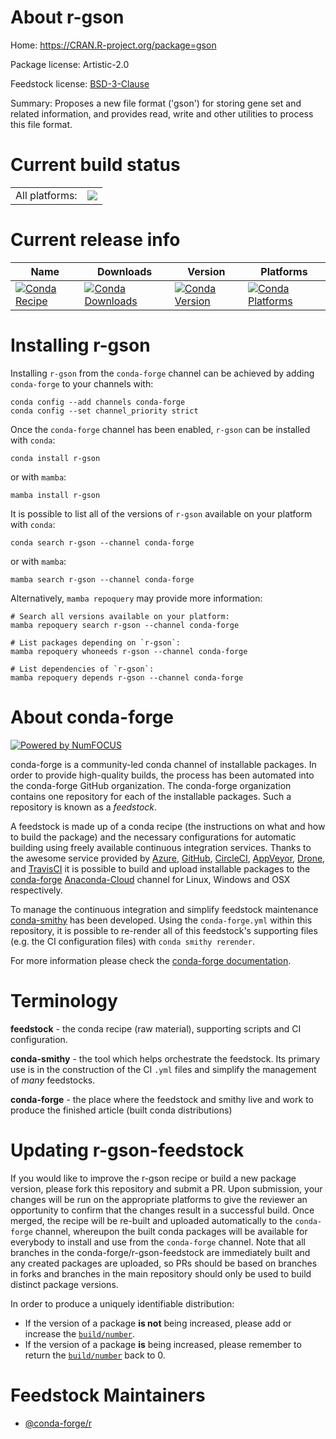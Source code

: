 About r-gson
============

Home: https://CRAN.R-project.org/package=gson

Package license: Artistic-2.0

Feedstock license: [BSD-3-Clause](https://github.com/conda-forge/r-gson-feedstock/blob/main/LICENSE.txt)

Summary: Proposes a new file format ('gson') for storing gene set and related information, and provides read, write and other utilities to process this file format.

Current build status
====================


<table><tr><td>All platforms:</td>
    <td>
      <a href="https://dev.azure.com/conda-forge/feedstock-builds/_build/latest?definitionId=17886&branchName=main">
        <img src="https://dev.azure.com/conda-forge/feedstock-builds/_apis/build/status/r-gson-feedstock?branchName=main">
      </a>
    </td>
  </tr>
</table>

Current release info
====================

| Name | Downloads | Version | Platforms |
| --- | --- | --- | --- |
| [![Conda Recipe](https://img.shields.io/badge/recipe-r--gson-green.svg)](https://anaconda.org/conda-forge/r-gson) | [![Conda Downloads](https://img.shields.io/conda/dn/conda-forge/r-gson.svg)](https://anaconda.org/conda-forge/r-gson) | [![Conda Version](https://img.shields.io/conda/vn/conda-forge/r-gson.svg)](https://anaconda.org/conda-forge/r-gson) | [![Conda Platforms](https://img.shields.io/conda/pn/conda-forge/r-gson.svg)](https://anaconda.org/conda-forge/r-gson) |

Installing r-gson
=================

Installing `r-gson` from the `conda-forge` channel can be achieved by adding `conda-forge` to your channels with:

```
conda config --add channels conda-forge
conda config --set channel_priority strict
```

Once the `conda-forge` channel has been enabled, `r-gson` can be installed with `conda`:

```
conda install r-gson
```

or with `mamba`:

```
mamba install r-gson
```

It is possible to list all of the versions of `r-gson` available on your platform with `conda`:

```
conda search r-gson --channel conda-forge
```

or with `mamba`:

```
mamba search r-gson --channel conda-forge
```

Alternatively, `mamba repoquery` may provide more information:

```
# Search all versions available on your platform:
mamba repoquery search r-gson --channel conda-forge

# List packages depending on `r-gson`:
mamba repoquery whoneeds r-gson --channel conda-forge

# List dependencies of `r-gson`:
mamba repoquery depends r-gson --channel conda-forge
```


About conda-forge
=================

[![Powered by
NumFOCUS](https://img.shields.io/badge/powered%20by-NumFOCUS-orange.svg?style=flat&colorA=E1523D&colorB=007D8A)](https://numfocus.org)

conda-forge is a community-led conda channel of installable packages.
In order to provide high-quality builds, the process has been automated into the
conda-forge GitHub organization. The conda-forge organization contains one repository
for each of the installable packages. Such a repository is known as a *feedstock*.

A feedstock is made up of a conda recipe (the instructions on what and how to build
the package) and the necessary configurations for automatic building using freely
available continuous integration services. Thanks to the awesome service provided by
[Azure](https://azure.microsoft.com/en-us/services/devops/), [GitHub](https://github.com/),
[CircleCI](https://circleci.com/), [AppVeyor](https://www.appveyor.com/),
[Drone](https://cloud.drone.io/welcome), and [TravisCI](https://travis-ci.com/)
it is possible to build and upload installable packages to the
[conda-forge](https://anaconda.org/conda-forge) [Anaconda-Cloud](https://anaconda.org/)
channel for Linux, Windows and OSX respectively.

To manage the continuous integration and simplify feedstock maintenance
[conda-smithy](https://github.com/conda-forge/conda-smithy) has been developed.
Using the ``conda-forge.yml`` within this repository, it is possible to re-render all of
this feedstock's supporting files (e.g. the CI configuration files) with ``conda smithy rerender``.

For more information please check the [conda-forge documentation](https://conda-forge.org/docs/).

Terminology
===========

**feedstock** - the conda recipe (raw material), supporting scripts and CI configuration.

**conda-smithy** - the tool which helps orchestrate the feedstock.
                   Its primary use is in the construction of the CI ``.yml`` files
                   and simplify the management of *many* feedstocks.

**conda-forge** - the place where the feedstock and smithy live and work to
                  produce the finished article (built conda distributions)


Updating r-gson-feedstock
=========================

If you would like to improve the r-gson recipe or build a new
package version, please fork this repository and submit a PR. Upon submission,
your changes will be run on the appropriate platforms to give the reviewer an
opportunity to confirm that the changes result in a successful build. Once
merged, the recipe will be re-built and uploaded automatically to the
`conda-forge` channel, whereupon the built conda packages will be available for
everybody to install and use from the `conda-forge` channel.
Note that all branches in the conda-forge/r-gson-feedstock are
immediately built and any created packages are uploaded, so PRs should be based
on branches in forks and branches in the main repository should only be used to
build distinct package versions.

In order to produce a uniquely identifiable distribution:
 * If the version of a package **is not** being increased, please add or increase
   the [``build/number``](https://docs.conda.io/projects/conda-build/en/latest/resources/define-metadata.html#build-number-and-string).
 * If the version of a package **is** being increased, please remember to return
   the [``build/number``](https://docs.conda.io/projects/conda-build/en/latest/resources/define-metadata.html#build-number-and-string)
   back to 0.

Feedstock Maintainers
=====================

* [@conda-forge/r](https://github.com/conda-forge/r/)

